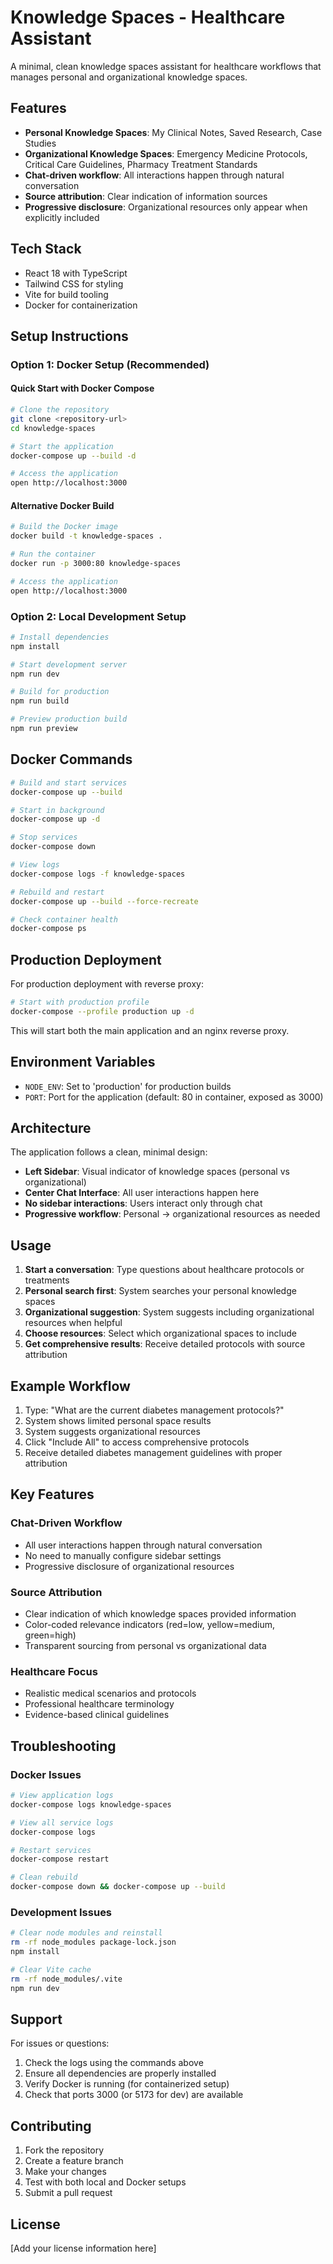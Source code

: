 # Knowledge Spaces - Healthcare Assistant

A minimal, clean knowledge spaces assistant for healthcare workflows that manages personal and organizational knowledge spaces.

## Features

- **Personal Knowledge Spaces**: My Clinical Notes, Saved Research, Case Studies
- **Organizational Knowledge Spaces**: Emergency Medicine Protocols, Critical Care Guidelines, Pharmacy Treatment Standards
- **Chat-driven workflow**: All interactions happen through natural conversation
- **Source attribution**: Clear indication of information sources
- **Progressive disclosure**: Organizational resources only appear when explicitly included

## Tech Stack

- React 18 with TypeScript
- Tailwind CSS for styling
- Vite for build tooling
- Docker for containerization

## Setup Instructions

### Option 1: Docker Setup (Recommended)

#### Quick Start with Docker Compose
```bash
# Clone the repository
git clone <repository-url>
cd knowledge-spaces

# Start the application
docker-compose up --build -d

# Access the application
open http://localhost:3000
```

#### Alternative Docker Build
```bash
# Build the Docker image
docker build -t knowledge-spaces .

# Run the container
docker run -p 3000:80 knowledge-spaces

# Access the application
open http://localhost:3000
```

### Option 2: Local Development Setup

```bash
# Install dependencies
npm install

# Start development server
npm run dev

# Build for production
npm run build

# Preview production build
npm run preview
```

## Docker Commands

```bash
# Build and start services
docker-compose up --build

# Start in background
docker-compose up -d

# Stop services
docker-compose down

# View logs
docker-compose logs -f knowledge-spaces

# Rebuild and restart
docker-compose up --build --force-recreate

# Check container health
docker-compose ps
```

## Production Deployment

For production deployment with reverse proxy:

```bash
# Start with production profile
docker-compose --profile production up -d
```

This will start both the main application and an nginx reverse proxy.

## Environment Variables

- `NODE_ENV`: Set to 'production' for production builds
- `PORT`: Port for the application (default: 80 in container, exposed as 3000)

## Architecture

The application follows a clean, minimal design:

- **Left Sidebar**: Visual indicator of knowledge spaces (personal vs organizational)
- **Center Chat Interface**: All user interactions happen here
- **No sidebar interactions**: Users interact only through chat
- **Progressive workflow**: Personal → organizational resources as needed

## Usage

1. **Start a conversation**: Type questions about healthcare protocols or treatments
2. **Personal search first**: System searches your personal knowledge spaces
3. **Organizational suggestion**: System suggests including organizational resources when helpful
4. **Choose resources**: Select which organizational spaces to include
5. **Get comprehensive results**: Receive detailed protocols with source attribution

## Example Workflow

1. Type: "What are the current diabetes management protocols?"
2. System shows limited personal space results
3. System suggests organizational resources
4. Click "Include All" to access comprehensive protocols
5. Receive detailed diabetes management guidelines with proper attribution

## Key Features

### Chat-Driven Workflow
- All user interactions happen through natural conversation
- No need to manually configure sidebar settings
- Progressive disclosure of organizational resources

### Source Attribution
- Clear indication of which knowledge spaces provided information
- Color-coded relevance indicators (red=low, yellow=medium, green=high)
- Transparent sourcing from personal vs organizational data

### Healthcare Focus
- Realistic medical scenarios and protocols
- Professional healthcare terminology
- Evidence-based clinical guidelines

## Troubleshooting

### Docker Issues
```bash
# View application logs
docker-compose logs knowledge-spaces

# View all service logs
docker-compose logs

# Restart services
docker-compose restart

# Clean rebuild
docker-compose down && docker-compose up --build
```

### Development Issues
```bash
# Clear node modules and reinstall
rm -rf node_modules package-lock.json
npm install

# Clear Vite cache
rm -rf node_modules/.vite
npm run dev
```

## Support

For issues or questions:
1. Check the logs using the commands above
2. Ensure all dependencies are properly installed
3. Verify Docker is running (for containerized setup)
4. Check that ports 3000 (or 5173 for dev) are available

## Contributing

1. Fork the repository
2. Create a feature branch
3. Make your changes
4. Test with both local and Docker setups
5. Submit a pull request

## License

[Add your license information here]
